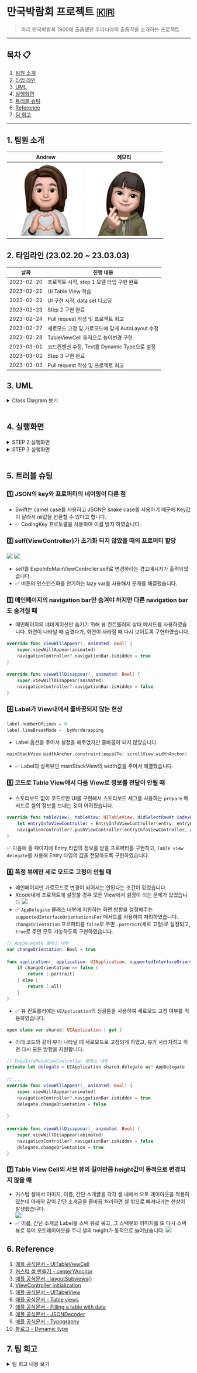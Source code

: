 # 만국박람회 프로젝트 🇰🇷
> 파리 만국박람회 1900에 출품됐던 우리나라의 출품작을 소개하는 프로젝트
---
## 목차 📋
1. [팀원 소개](#1-팀원-소개)
2. [타임 라인](#2-타임라인-230220--230303)
3. [UML](#3-uml)
4. [실행화면](#4-실행화면)
5. [트러블 슈팅](#5-트러블-슈팅)
6. [Reference](#6-reference)
7. [팀 회고](#7-팀-회고)

---
## 1. 팀원 소개
|Andrew|혜모리|
|---|---|
|<img src="https://github.com/hyemory/ios-exposition-universelle/blob/step2/images/Andrew.png?raw=true" width="200">|<img src="https://github.com/hyemory/ios-exposition-universelle/blob/step2/images/hyemory.png?raw=true" width="200">|

## 2. 타임라인 (23.02.20 ~ 23.03.03)
|날짜|진행 내용|
|---|---|
|2023-02-20|프로젝트 시작, step 1 모델 타입 구현 완료|
|2023-02-21|UI Table View 학습|
|2023-02-22|UI 구현 시작, data set 디코딩|
|2023-02-23|Step 2 구현 완료|
|2023-02-24|Pull request 작성 및 프로젝트 회고|
|2023-02-27|세로모드 고정 및 가로모드에 맞게 AutoLayout 수정|
|2023-02-28|TableViewCell 동적으로 높이변경 구현|
|2023-03-01|코드컨벤션 수정, Text를 Dynamic Type으로 설정|
|2023-03-02|Step 3 구현 완료|
|2023-03-03|Pull request 작성 및 프로젝트 회고|

## 3. UML

<details>
<summary> Class Diagram 보기 </summary> <br/>
<img src="https://github.com/hyemory/ios-exposition-universelle/blob/39daa6dfc3de97f7c4fc77baa306451333a7060a/images/class_diagram.png?raw=true">
</details>
<br/>

## 4. 실행화면

<details>
<summary> STEP 2 실행화면 </summary> <br/>
    
|만국박람회 메인페이지에서 <br/> 한국의 출품작 목록으로 이동|한국의 출품작 목록에서 <br/> 상세 페이지로 이동|
|---|---|
|![](https://github.com/hyemory/ios-exposition-universelle/blob/39daa6dfc3de97f7c4fc77baa306451333a7060a/images/mainAndList.gif?raw=true)|![](https://github.com/hyemory/ios-exposition-universelle/blob/39daa6dfc3de97f7c4fc77baa306451333a7060a/images/listAndView.gif?raw=true)|

</details>


<details>
<summary> STEP 3 실행화면 </summary> <br/>
    
|만국박람회 메인페이지에서 <br/> 한국의 출품작 목록으로 이동|한국의 출품작 목록에서 <br/> 상세 페이지로 이동|Dynamic Type 적용|
|---|---|---|
|![](https://github.com/hyemory/ios-exposition-universelle/blob/39daa6dfc3de97f7c4fc77baa306451333a7060a/images/step3_main.gif?raw=true)|![](https://github.com/hyemory/ios-exposition-universelle/blob/39daa6dfc3de97f7c4fc77baa306451333a7060a/images/step3_list.gif?raw=true)|![](https://github.com/hyemory/ios-exposition-universelle/blob/39daa6dfc3de97f7c4fc77baa306451333a7060a/images/step3_dynamicType.gif?raw=true)|

<br/>

|메인페이지 세로모드 고정 / 그외 페이지 가로모드 지원|
|---|
|![](https://github.com/hyemory/ios-exposition-universelle/blob/39daa6dfc3de97f7c4fc77baa306451333a7060a/images/step3_orientations.gif?raw=true)|

</details>
<br/>

## 5. 트러블 슈팅
### 1️⃣ **JSON의 key와 프로퍼티의 네이밍이 다른 점** <br/>
- Swift는 camel case를 사용하고 JSON은 snake case를 사용하기 때문에 Key값이 달라서 nil값을 반환할 수 있다고 합니다. 
- ✅ CodingKey 프로토콜을 사용하여 이를 방지 하였습니다.

### 2️⃣ **self(ViewController)가 초기화 되지 않았을 때의 프로퍼티 할당** <br/>
![](https://i.imgur.com/0xiCWki.png)
![](https://i.imgur.com/H2udvWP.png)
- self를 ExpoInfoMainViewController.self로 변경하라는 경고메시지가 출력되었습니다.
- ✅ 버튼의 인스턴스화를 연기하는 lazy var를 사용해서 문제를 해결했습니다.

### 3️⃣ **메인페이지의 navigation bar만 숨겨야 하지만 다른 navigation bar도 숨겨질 때** <br/>
- 메인페이지의 네비게이션만 숨기기 위해 뷰 컨트롤러의 상태 메서드를 사용하였습니다.
화면이 나타날 때 숨겼다가, 화면이 사라질 때 다시 보이도록 구현하였습니다.

```swift
override func viewWillAppear(_ animated: Bool) {
    super.viewWillAppear(animated)
    navigationController?.navigationBar.isHidden = true
}

override func viewWillDisappear(_ animated: Bool) {
    super.viewWillDisappear(animated)
    navigationController?.navigationBar.isHidden = false
}
```

### 4️⃣ **Label가 View내에서 줄바꿈되지 않는 현상** <br/>
```swift
label.numberOfLines = 0
label.lineBreakMode = .byWordWrapping
```
- Label 옵션을 주어서 설정을 해주었지만 줄바꿈이 되지 않았습니다.
```swift
mainStackView.widthAnchor.constraint(equalTo: scrollView.widthAnchor)
```
- ✅ Label의 상위뷰인 mainStackView의 width값을 주어서 해결했습니다.


### 5️⃣ **코드로 Table View에서 다음 View로 정보를 전달이 안될 때** <br/>
- 스토리보드 없이 코드로만 UI를 구현해서 스토리보드 세그를 사용하는 `prepare` 메서드로 셀의 정보를 보내는 것이 어려웠습니다.

``` swift
override func tableView(_ tableView: UITableView, didSelectRowAt indexPath: IndexPath) {
    let entryInfoViewController = EntryInfoViewController(entry: entryList[indexPath.row])
    navigationController?.pushViewController(entryInfoViewController, animated: true)
}
```
✅ 다음에 올 페이지에 Entry 타입의 정보를 받을 프로퍼티를 구현하고, `Table view delegate`를 사용해 Entry 타입의 값을 전달하도록 구현하였습니다.

### 6️⃣ **특정 뷰에만 세로 모드로 고정이 안될 때** <br/>
- 메인페이지만 가로모드로 변경이 되어서는 안된다는 조건이 있었습니다.
- Xcode내에 프로젝트에 설정할 경우 모든 View에서 설정이 되는 문제가 있었습니다
![](https://i.imgur.com/QAzJwJu.png)
- ✅ `AppDelegate` 클래스 내부에 지원하는 화면 방향을 설정해주는 `supportedInterfaceOrientationsFor` 메서드를 사용하여 처리하였습니다.
`changeOrientation` 프로퍼티를 `false`로 주면 `.portrait`(세로 고정)로 설정되고, `true`로 주면 모두 가능하도록 구현하였습니다.

``` swift
// AppDelegate 클래스 내부
var changeOrientation: Bool = true

func application(_ application: UIApplication, supportedInterfaceOrientationsFor window: UIWindow?) -> UIInterfaceOrientationMask {
    if changeOrientation == false {
        return [.portrait]
    } else {
        return [.all]
    }
}
```

- ✅ 뷰 컨트롤러에는 `UIApplication`의 싱글톤을 사용하여 세로모드 고정 여부를 적용하였습니다.
``` swift
open class var shared: UIApplication { get }
```
- 아래 코드와 같이 뷰가 나타날 때 세로모드로 고정되게 하였고, 뷰가 사라지려고 하면 다시 모든 방향을 지원합니다.

``` swift
// ExpoInfoMainViewController 클래스 내부
private let delegate = UIApplication.shared.delegate as! AppDelegate

// ...
override func viewWillAppear(_ animated: Bool) {
    super.viewWillAppear(animated)
    navigationController?.navigationBar.isHidden = true
    delegate.changeOrientation = false

}

override func viewWillDisappear(_ animated: Bool) {
    super.viewWillDisappear(animated)
    navigationController?.navigationBar.isHidden = false
    delegate.changeOrientation = true
}
```


### 7️⃣ **Table View Cell의 서브 뷰의 길이만큼 height값이 동적으로 변경되지 않을 때** <br/>
- 커스텀 셀에서 이미지, 이름, 간단 소개글을 각각 셀 내에서 오토 레이아웃을 적용하였는데
아래와 같이 간단 소개글을 줄바꿈 처리하면 셀 밖으로 빠져나가는 현상이 발생했습니다.<br/>
![](https://i.imgur.com/w8h9Vjr.png)
- ✅ 이름, 간단 소개글 Label을 스택 뷰로 묶고, 그 스택뷰와 이미지를 또 다시 스택뷰로 묶어 오토레이아웃을 주니 셀의 height가 동적으로 늘어났습니다.
![](https://i.imgur.com/KfJQsER.png)



## 6. Reference

1. [애플 공식문서 - UITableViewCell](https://developer.apple.com/documentation/uikit/uitableviewcell)
2. [커스텀 셀 만들기 - centerYAnchor](https://feelsodev.tistory.com/7)
3. [애플 공식문서 - layoutSubviews()](https://developer.apple.com/documentation/uikit/uiview/1622482-layoutsubviews)
4. [ViewController initialization](https://woozzang.tistory.com/168)
5. [애플 공식문서 - UITableView](https://developer.apple.com/documentation/uikit/uitableview)
6. [애플 공식문서 - Table views](https://developer.apple.com/documentation/uikit/views_and_controls/table_views)
7. [애플 공식문서 - Filling a table with data](https://developer.apple.com/documentation/uikit/views_and_controls/table_views/filling_a_table_with_data)
8. [애플 공식문서 - JSONDecoder](https://developer.apple.com/documentation/foundation/jsondecoder)
9. [애플 공식문서 - Typography](https://developer.apple.com/design/human-interface-guidelines/foundations/typography/)
10. [블로그 - Dynamic type](https://velog.io/@minni/Dynamic-Type-egjn26z5)


## 7. 팀 회고

<details>
<summary> 팀 회고 내용 보기 </summary>

### 우리팀이 잘한 점
- 스토리보드 없이 모든 Layout을 코드로 작성
    
### 우리팀 개선할 점
- 구글링한 코드를 좀 더 분석하고 완벽 이해해서 우리에게 필요한 부분만 적용할 수 있도록 더 노력할 것

### 서로 칭찬하기
- Andrew -> 혜모리
: 짝 프로그래밍 시간 외에도 쉽게 지나칠수도 있는 문제점을 찾아내어서 문제점을 해결하고 해결한 방법을 공유해주셔서 예상했던 것보다 훨씬 더 많은 학습을 하게 되었습니다.🤗
다음에도 또 같이 했으면 좋겠어요 👏

- 혜모리 -> Andrew
: 뷰를 코드로 구현하는 방법에 대해 앤드류에게 엄청 많이 배웠습니다! 
문제 해결에 열정적이시고 의견을 잘 수용해 주셔서 편하게 프로젝트 진행할 수 있었습니다. 👍
또 같이하게 돼서 너무 좋았어요. 다음에 또 같이해요~

</details>
